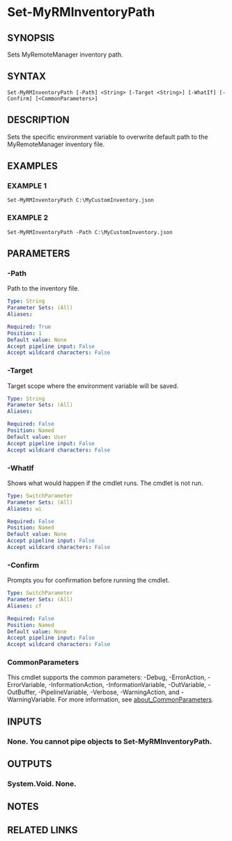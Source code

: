 ﻿---
external help file: MyRemoteManager-help.xml
Module Name: MyRemoteManager
online version:
schema: 2.0.0
---

# Set-MyRMInventoryPath

## SYNOPSIS
Sets MyRemoteManager inventory path.

## SYNTAX

```
Set-MyRMInventoryPath [-Path] <String> [-Target <String>] [-WhatIf] [-Confirm] [<CommonParameters>]
```

## DESCRIPTION
Sets the specific environment variable to overwrite default path to the MyRemoteManager inventory file.

## EXAMPLES

### EXAMPLE 1
```
Set-MyRMInventoryPath C:\MyCustomInventory.json
```

### EXAMPLE 2
```
Set-MyRMInventoryPath -Path C:\MyCustomInventory.json
```

## PARAMETERS

### -Path
Path to the inventory file.

```yaml
Type: String
Parameter Sets: (All)
Aliases:

Required: True
Position: 1
Default value: None
Accept pipeline input: False
Accept wildcard characters: False
```

### -Target
Target scope where the environment variable will be saved.

```yaml
Type: String
Parameter Sets: (All)
Aliases:

Required: False
Position: Named
Default value: User
Accept pipeline input: False
Accept wildcard characters: False
```

### -WhatIf
Shows what would happen if the cmdlet runs.
The cmdlet is not run.

```yaml
Type: SwitchParameter
Parameter Sets: (All)
Aliases: wi

Required: False
Position: Named
Default value: None
Accept pipeline input: False
Accept wildcard characters: False
```

### -Confirm
Prompts you for confirmation before running the cmdlet.

```yaml
Type: SwitchParameter
Parameter Sets: (All)
Aliases: cf

Required: False
Position: Named
Default value: None
Accept pipeline input: False
Accept wildcard characters: False
```

### CommonParameters
This cmdlet supports the common parameters: -Debug, -ErrorAction, -ErrorVariable, -InformationAction, -InformationVariable, -OutVariable, -OutBuffer, -PipelineVariable, -Verbose, -WarningAction, and -WarningVariable. For more information, see [about_CommonParameters](http://go.microsoft.com/fwlink/?LinkID=113216).

## INPUTS

### None. You cannot pipe objects to Set-MyRMInventoryPath.
## OUTPUTS

### System.Void. None.
## NOTES

## RELATED LINKS

